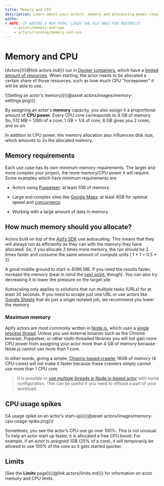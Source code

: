```yaml
---
title: Memory and CPU
description: Learn about your actors' memory and processing power requirements, their relationship with Docker resources, and minimum requirements for different use cases.
paths:
# NOTE: IF ADDING A NEW PATH, LEAVE THE OLD ONES FOR REDIRECTS
    - actors/memory-and-cpu
    - actors/running/memory-and-cpu
---
```


# Memory and CPU

[Actors]({{@link actors.md}}) run in
[Docker containers](https://www.docker.com/resources/what-container),
which have a [limited amount of resources](https://phoenixnap.com/kb/docker-memory-and-cpu-limit). When starting, the actor needs to be allocated a certain share of those resources, such as how much CPU "horsepower" it will be able to use.

![Setting an actor's memory]({{@asset actors/images/memory-settings.png}})

By assigning an actor's **memory** capacity, you also assign it a proportional amount of **CPU power**. Every CPU core corresponds to 4 GB of memory. So, 512 MB = 1/8th of a core, 1 GB = 1/4 of core, 8 GB gives you 2 cores, and so on.

In addition to CPU power, the memory allocation also influences disk size, which amounts to 2x the allocated memory.

## Memory requirements

Each use case has its own minimum memory requirements. The larger and more complex your project, the more memory/CPU power it will require. Some examples which have minimum requirements are:

- Actors using [Puppeteer](https://pptr.dev/): at least 1GB of memory.

- Large and complex sites like [Google Maps](https://apify.com/drobnikj/crawler-google-places): at least 4GB for optimal speed and [concurrency](https://sdk.apify.com/docs/api/autoscaled-pool#autoscaledpoolminconcurrency).

- Working with a large amount of data in memory.

## How much memory should you allocate?

Actors built on top of the [Apify SDK](https://sdk.apify.com) use autoscaling. This means that they will always run as efficiently as they can with the memory they have allocated. So, if you allocate 2 times more memory, the run should be 2 times faster and consume the same amount of compute units ( 1 * 1 = 0.5 * 2).

A good middle ground to start is 4096 MB. If you need the results faster, increase the memory (bear in mind the [next point](#maximum-memory), though). You can also try decreasing it to lower the pressure on the target site.

Autoscaling only applies to solutions that run multiple tasks (URLs) for at least 30 seconds. If you need to scrape just one URL or use actors like [Google Sheets](https://apify.com/lukaskrivka/google-sheets) that do just a single isolated job, we recommend you lower the memory

### Maximum memory

Apify actors are most commonly written in [Node.js](https://nodejs.org/en/), which uses a [single process thread](https://betterprogramming.pub/is-node-js-really-single-threaded-7ea59bcc8d64). Unless you use external binaries such as the Chrome browser, Puppeteer, or other multi-threaded libraries you will not gain more CPU power from assigning your actor more than 4 GB of memory because Node.js cannot use more than 1 core.

In other words, giving a simple, [Cheerio-based crawler](https://apify.com/apify/cheerio-scraper) 16GB of memory (4 CPU cores) will not make it faster because these crawlers simply cannot use more than 1 CPU core.

> It is possible to [use multiple threads in Node.js-based actor](https://dev.to/reevranj/multiple-threads-in-nodejs-how-and-what-s-new-b23) with some configuration. This can be useful if you need to offload a part of your workload.

## CPU usage spikes

![A usage spike on an actor's start-up]({{@asset actors/images/memory-cpu-usage-spike.png}})

Sometimes, you see the actor’s CPU use go over 100%. This is not unusual. To help an actor start up faster, it is allocated a free CPU boost. For example, if an actor is assigned 1GB (25% of a core), it will temporarily be allowed to use 100% of the core so it gets started quicker.

## Limits

[See the **Limits** page]({{@link actors/limits.md}}) for information on actor memory and CPU limits.

